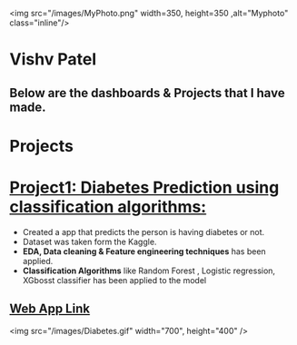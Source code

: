 <img src="/images/MyPhoto.png" width=350, height=350 ,alt="Myphoto" class="inline"/>

# **Vishv Patel**

## **Below are the dashboards & Projects that I have made.**

# **Projects**

# [**Project1: Diabetes Prediction using classification algorithms:**](https://github.com/vishvpatel-97/Diabetes_predictor)
- Created a app that predicts the person is having diabetes or not.
- Dataset was taken form the Kaggle.
- **EDA, Data cleaning & Feature engineering techniques** has been applied.
- **Classification Algorithms** like Random Forest , Logistic regression, XGbosst classifier has been applied to the model

## [**Web App Link**](http://diabetes-predictor-app-ml.herokuapp.com/)

<img src="/images/Diabetes.gif" width="700", height="400" />

